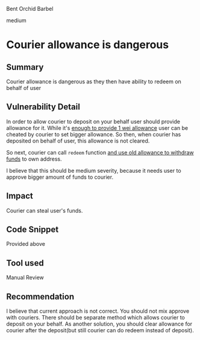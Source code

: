 Bent Orchid Barbel

medium

# Courier allowance is dangerous
## Summary
Courier allowance is dangerous as they then have ability to redeem on behalf of user
## Vulnerability Detail
In order to allow courier to deposit on your behalf user should provide allowance for it. While it's [enough to provide 1 wei allowance](https://github.com/sherlock-audit/2023-10-aloe/blob/main/aloe-ii/core/src/Lender.sol#L121C47-L121C86) user can be cheated by courier to set bigger allowance. So then, when courier has deposited on behalf of user, this allowance is not cleared.

So next, courier can call `redeem` function [and use old allowance to withdraw funds](https://github.com/sherlock-audit/2023-10-aloe/blob/main/aloe-ii/core/src/Lender.sol#L180-L183) to own address.

I believe that this should be medium severity, because it needs user to approve bigger amount of funds to courier.
## Impact
Courier can steal user's funds.
## Code Snippet
Provided above
## Tool used

Manual Review

## Recommendation
I believe that current approach is not correct. You should not mix approve with couriers. There should be separate method which allows courier to deposit on your behalf. As another solution, you should clear allowance for courier after the deposit(but still courier can do redeem instead of deposit).